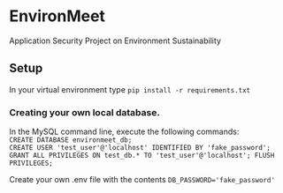 # EnvironMeet
Application Security Project on Environment Sustainability

## Setup
In your virtual environment type `pip install -r requirements.txt`

### Creating your own local database.    
In the MySQL command line, execute the following commands:                 
`CREATE DATABASE environmeet_db;`     
`CREATE USER 'test_user'@'localhost' IDENTIFIED BY 'fake_password';`         
`GRANT ALL PRIVILEGES ON test_db.* TO 'test_user'@'localhost';
FLUSH PRIVILEGES;`

Create your own .env file with the contents
`DB_PASSWORD='fake_password'`

